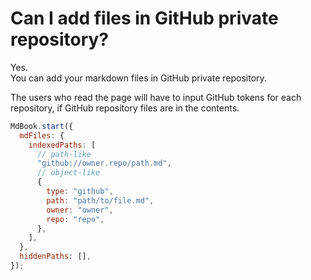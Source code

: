 # Can I add files in GitHub private repository?

Yes.  
You can add your markdown files in GitHub private repository.  

The users who read the page will have to input GitHub tokens for each repository, if GitHub repository files are in the contents.

``` javascript
MdBook.start({
  mdFiles: {
    indexedPaths: [
      // path-like
      "github://owner.repo/path.md",
      // object-like
      {
        type: "github",
        path: "path/to/file.md",
        owner: "owner",
        repo: "repo",
      },
    ],
  },
  hiddenPaths: [],
});
```



